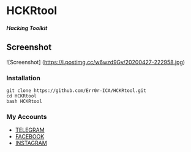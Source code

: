 # HCKRtool
##### Hacking Toolkit

## Screenshot
![Screenshot] (https://i.postimg.cc/w6wzd9Gv/20200427-222958.jpg)
### Installation
```
git clone https://github.com/Err0r-ICA/HCKRtool.git
cd HCKRtool
bash HCKRtool
```
### My Accounts
* [TELEGRAM](https://t.me/termuxxhacking)
* [FACEBOOK](https://www.facebook.com/termuxxhacking)
* [INSTAGRAM](https://instagram.com/termux_hacking)
